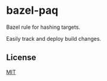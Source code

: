 # bazel-paq

Bazel rule for hashing targets.

Easily track and deploy build changes.

## License

[MIT](LICENSE)
